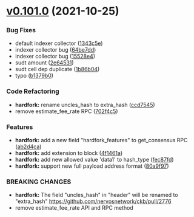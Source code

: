 # [v0.101.0](https://github.com/shaojunda/ckb-sdk-ruby/compare/v0.41.0...v0.101.0) (2021-10-25)


### Bug Fixes

* default indexer collector ([1343c5e](https://github.com/shaojunda/ckb-sdk-ruby/commit/1343c5e))
* indexer collector bug ([64be7dd](https://github.com/shaojunda/ckb-sdk-ruby/commit/64be7dd))
* indexer collector bug ([15528e4](https://github.com/shaojunda/ckb-sdk-ruby/commit/15528e4))
* sudt amount ([2e64531](https://github.com/shaojunda/ckb-sdk-ruby/commit/2e64531))
* sudt cell dep duplicate ([1b86b04](https://github.com/shaojunda/ckb-sdk-ruby/commit/1b86b04))
* typo ([b1379b0](https://github.com/shaojunda/ckb-sdk-ruby/commit/b1379b0))


### Code Refactoring

* **hardfork:** rename uncles_hash to extra_hash ([ccd7545](https://github.com/shaojunda/ckb-sdk-ruby/commit/ccd7545))
* remove estimate_fee_rate RPC ([702f4c5](https://github.com/shaojunda/ckb-sdk-ruby/commit/702f4c5))


### Features

* **hardfork:** add a new field "hardfork_features" to get_consensus RPC ([ab2d4ca](https://github.com/shaojunda/ckb-sdk-ruby/commit/ab2d4ca))
* **hardfork:** add extension to block ([4f1461a](https://github.com/shaojunda/ckb-sdk-ruby/commit/4f1461a))
* **hardfork:** add new allowed value 'data1' to hash_type ([fec87fd](https://github.com/shaojunda/ckb-sdk-ruby/commit/fec87fd))
* **hardfork:** support new full payload address format ([80a9f97](https://github.com/shaojunda/ckb-sdk-ruby/commit/80a9f97))


### BREAKING CHANGES

* **hardfork:** The field "uncles_hash" in "header" will be renamed to "extra_hash"
  https://github.com/nervosnetwork/ckb/pull/2776
* remove estimate_fee_rate API and RPC method
